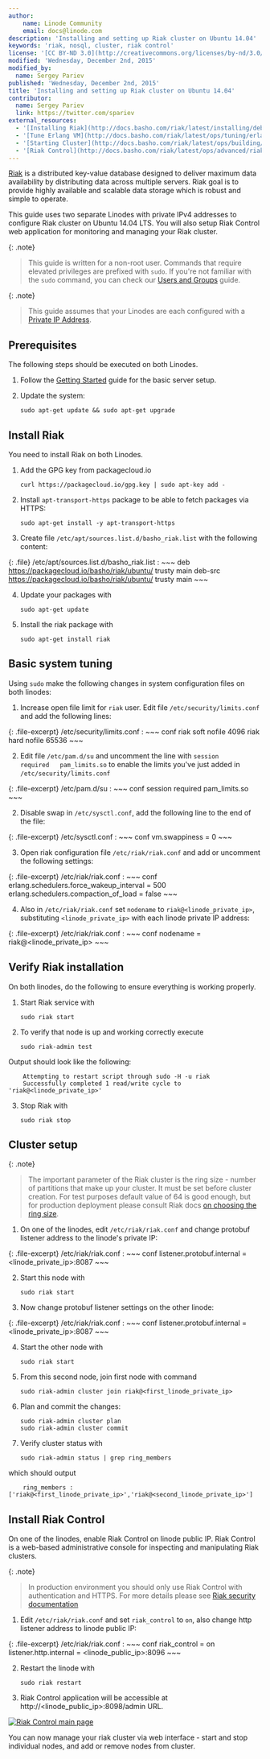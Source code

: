 ```yaml
---
author:
    name: Linode Community
    email: docs@linode.com
description: 'Installing and setting up Riak cluster on Ubuntu 14.04'
keywords: 'riak, nosql, cluster, riak control'
license: '[CC BY-ND 3.0](http://creativecommons.org/licenses/by-nd/3.0/us/)'
modified: 'Wednesday, December 2nd, 2015'
modified_by:
  name: Sergey Pariev
published: 'Wednesday, December 2nd, 2015'
title: 'Installing and setting up Riak cluster on Ubuntu 14.04'
contributor:
  name: Sergey Pariev
  link: https://twitter.com/spariev
external_resources:
  - '[Installing Riak](http://docs.basho.com/riak/latest/installing/debian-ubuntu/)'
  - '[Tune Erlang VM](http://docs.basho.com/riak/latest/ops/tuning/erlang/)'
  - '[Starting Cluster](http://docs.basho.com/riak/latest/ops/building/basic-cluster-setup/)'
  - '[Riak Control](http://docs.basho.com/riak/latest/ops/advanced/riak-control/)'
---
```


[Riak](http://docs.basho.com/riak/latest/) is a distributed key-value database designed to deliver maximum data availability by distributing data across multiple servers. Riak goal is to provide highly available and scalable data storage which is robust and simple to operate.

This guide uses two separate Linodes with private IPv4 addresses to configure Riak cluster on Ubuntu 14.04 LTS. You will also setup Riak Control web application for monitoring and managing your Riak cluster.

{: .note}
>
>This guide is written for a non-root user. Commands that require elevated privileges are prefixed with `sudo`. If you're not familiar with the `sudo` command, you can check our [Users and Groups](/docs/tools-reference/linux-users-and-groups) guide.

{: .note}
>
>This guide assumes that your Linodes are each configured with a [Private IP Address](/docs/networking/remote-access#adding-private-ip-addresses).


## Prerequisites

The following steps should be executed on both Linodes.

1.  Follow the [Getting Started](/docs/getting-started) guide for the basic server setup.

2.  Update the system:

		sudo apt-get update && sudo apt-get upgrade


## Install Riak

You need to install Riak on both Linodes.

1.  Add the GPG key from packagecloud.io

		curl https://packagecloud.io/gpg.key | sudo apt-key add -

2.  Install `apt-transport-https` package to be able to fetch packages via HTTPS:

		sudo apt-get install -y apt-transport-https

3.  Create file `/etc/apt/sources.list.d/basho_riak.list` with the following content:

{: .file}
/etc/apt/sources.list.d/basho_riak.list
:   ~~~
	deb https://packagecloud.io/basho/riak/ubuntu/ trusty main
	deb-src https://packagecloud.io/basho/riak/ubuntu/ trusty main
	~~~

4.  Update your packages with

		sudo apt-get update

5.  Install the riak package with

		sudo apt-get install riak


## Basic system tuning

Using `sudo` make the following changes in system configuration files on both linodes:

1.  Increase open file limit for `riak` user. Edit file `/etc/security/limits.conf` and add the following lines:

{: .file-excerpt}
/etc/security/limits.conf
:   ~~~ conf
	riak soft nofile 4096
	riak hard nofile 65536
	~~~

2. Edit file `/etc/pam.d/su` and uncomment the line with `session    required   pam_limits.so` to enable the limits you've just added in `/etc/security/limits.conf`

{: .file-excerpt}
/etc/pam.d/su
:   ~~~ conf
	session    required   pam_limits.so
	~~~

2.  Disable swap in `/etc/sysctl.conf`, add the following line to the end of the file:

{: .file-excerpt}
/etc/sysctl.conf
:   ~~~ conf
	vm.swappiness = 0
	~~~

3.  Open riak configuration file `/etc/riak/riak.conf` and add or uncomment the following settings:

{: .file-excerpt}
/etc/riak/riak.conf
:   ~~~ conf
	erlang.schedulers.force_wakeup_interval = 500
	erlang.schedulers.compaction_of_load = false
	~~~

4.  Also in `/etc/riak/riak.conf` set `nodename` to `riak@<linode_private_ip>`, substituting `<linode_private_ip>` with each linode private IP address:


{: .file-excerpt}
/etc/riak/riak.conf
:   ~~~ conf
	nodename = riak@<linode_private_ip>
	~~~


## Verify Riak installation

On both linodes, do the following to ensure everything is working properly.

1.  Start Riak service with

		sudo riak start

2.  To verify that node is up and working correctly execute

		sudo riak-admin test

Output should look like the following:

     	Attempting to restart script through sudo -H -u riak
		Successfully completed 1 read/write cycle to 'riak@<linode_private_ip>'

3.  Stop Riak with

		sudo riak stop


## Cluster setup

{: .note}
>
>The important parameter of the Riak cluster is the ring size - number of partitions that make up your cluster. It must be set before cluster creation. For test purposes default value of 64 is good enough, but for production deployment please consult Riak docs [on choosing the ring size](http://docs.basho.com/riak/latest/ops/building/planning/cluster/#Ring-Size-Number-of-Partitions).

1.  On one of the linodes, edit `/etc/riak/riak.conf` and change protobuf listener address to the linode's private IP:

{: .file-excerpt}
/etc/riak/riak.conf
:   ~~~ conf
	listener.protobuf.internal = <linode_private_ip>:8087
	~~~

2.  Start this node with

		sudo riak start

3.  Now change protobuf listener settings on the other linode:

{: .file-excerpt}
/etc/riak/riak.conf
:   ~~~ conf
	listener.protobuf.internal = <linode_private_ip>:8087
	~~~


4.  Start the other node with

		sudo riak start

5.  From this second node, join first node with command

		sudo riak-admin cluster join riak@<first_linode_private_ip>

6.  Plan and commit the changes:

		sudo riak-admin cluster plan
		sudo riak-admin cluster commit

7.  Verify cluster status with

		sudo riak-admin status | grep ring_members

which should output

	    ring_members : ['riak@<first_linode_private_ip>','riak@<second_linode_private_ip>']


## Install Riak Control

On one of the linodes, enable Riak Control on linode public IP. Riak Control is a web-based administrative console for inspecting and manipulating Riak clusters.

{: .note}
>
>In production environment you should only use Riak Control with authentication and HTTPS. For more details please see [Riak security documentation](http://docs.basho.com/riak/latest/ops/running/authz/#Enabling-SSL)

1.  Edit `/etc/riak/riak.conf` and set `riak_control` to `on`, also change http listener address to linode public IP:

{: .file-excerpt}
/etc/riak/riak.conf
:   ~~~ conf
	riak_control = on
	listener.http.internal = <linode_public_ip>:8096
	~~~

2.  Restart the linode with

		sudo riak restart

3.  Riak Control application will be accessible at http://<linode_public_ip>:8098/admin URL.

[![Riak Control main page](/docs/assets/riak_riak_control_small.png)](/docs/assets/riak_riak_control.png)

You can now manage your riak cluster via web interface - start and stop individual nodes, and add or remove nodes from cluster.



